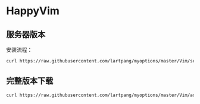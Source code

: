 # HappyVim

## 服务器版本

安装流程：

```sh
curl https://raw.githubusercontent.com/lartpang/myoptions/master/Vim/server_vimrc.vim -o .vimrc
```

## 完整版本下载

```sh
curl https://raw.githubusercontent.com/lartpang/myoptions/master/Vim/advanced_vimrc.vim -o .vimrc
```
